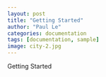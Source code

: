 ```yaml
---
layout: post
title: "Getting Started"
author: "Paul Le"
categories: documentation
tags: [documentation, sample]
image: city-2.jpg
---
```


Getting Started
